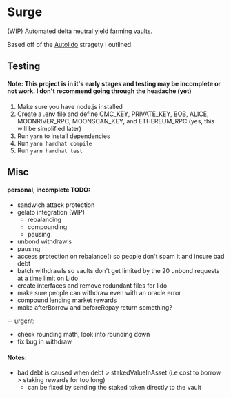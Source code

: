 # Surge

(WIP) Automated delta neutral yield farming vaults.

Based off of the [Autolido](https://docs.google.com/document/d/1wQ-vzP7TlSUF-PgjePvF3JFit6_0J2Mg8zCSrj5tKfc/edit?usp=sharing) stragety I outlined.

## Testing
#### Note: This project is in it's early stages and testing may be incomplete or not work. I don't recommend going through the headache (yet)
1. Make sure you have node.js installed
2. Create a .env file and define CMC_KEY, PRIVATE_KEY, BOB, ALICE, MOONRIVER_RPC, MOONSCAN_KEY, and ETHEREUM_RPC (yes, this will be simplified later)
2. Run `yarn` to install dependencies
3. Run `yarn hardhat compile`
4. Run `yarn hardhat test`

## Misc
#### personal, incomplete TODO:
- sandwich attack protection
- gelato integration (WIP)
    - rebalancing
    - compounding 
    - pausing
- unbond withdrawls
- pausing
- access protection on rebalance() so people don't spam it and incure bad debt
- batch withdrawls so vaults don't get limited by the 20 unbond requests at a time limit on Lido
- create interfaces and remove redundant files for lido
- make sure people can withdraw even with an oracle error
- compound lending market rewards
- make afterBorrow and beforeRepay return something?


-- urgent:
- check rounding math, look into rounding down
- fix bug in withdraw

#### Notes:
- bad debt is caused when debt > stakedValueInAsset (i.e cost to borrow > staking rewards for too long)
    - can be fixed by sending the staked token directly to the vault
